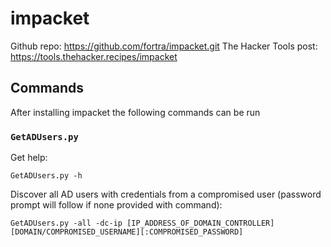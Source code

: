 # impacket

Github repo: https://github.com/fortra/impacket.git
The Hacker Tools post: https://tools.thehacker.recipes/impacket

## Commands

After installing impacket the following commands can be run

### `GetADUsers.py`

Get help:
```
GetADUsers.py -h
```

Discover all AD users with credentials from a compromised user (password prompt will follow if none provided with command):
```
GetADUsers.py -all -dc-ip [IP_ADDRESS_OF_DOMAIN_CONTROLLER] [DOMAIN/COMPROMISED_USERNAME][:COMPROMISED_PASSWORD]
```

